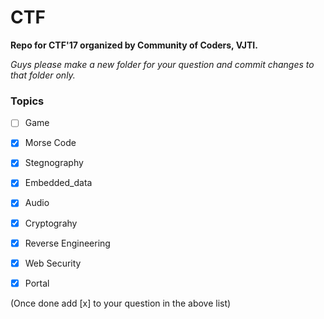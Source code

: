# CTF
__Repo for CTF'17 organized by Community of Coders, VJTI.__

*Guys please make a new folder for your question and commit changes to that folder only.*

### Topics

- [ ] Game
- [x] Morse Code
- [x] Stegnography
- [x] Embedded_data
- [x] Audio
- [x] Cryptograhy
- [X] Reverse Engineering
- [x] Web Security

- [x] Portal

(Once done add [x] to your question in the above list)
